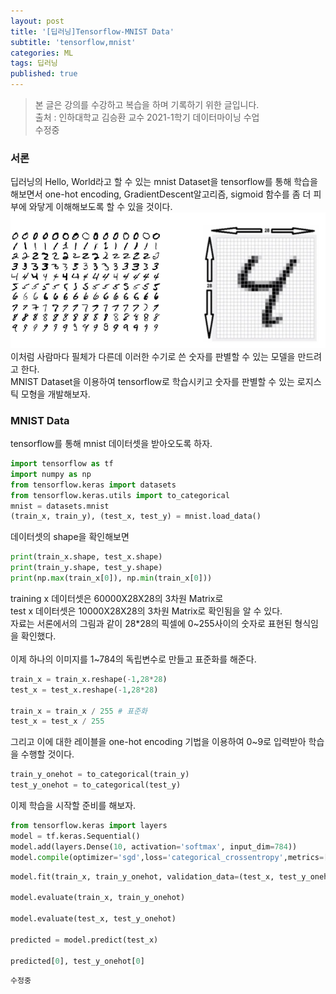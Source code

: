 ```yaml
---
layout: post
title: '[딥러닝]Tensorflow-MNIST Data'
subtitle: 'tensorflow,mnist'
categories: ML
tags: 딥러닝
published: true
---
```


>본 글은 강의를 수강하고 복습을 하며 기록하기 위한 글입니다.<br/>
>출처 : 인하대학교 김승환 교수 2021-1학기 데이터마이닝 수업<br/>
>수정중

### 서론

딥러닝의 Hello, World라고 할 수 있는 mnist Dataset을 tensorflow를 통해 학습을 해보면서 one-hot encoding, GradientDescent알고리즘, sigmoid 함수를 좀 더 피부에 와닿게 이해해보도록 할 수 있을 것이다.<br/>
<img src="/assets/img/딥러닝/mnist1.PNG" title="mnist"/>
이처럼 사람마다 필체가 다른데 이러한 수기로 쓴 숫자를 판별할 수 있는 모델을 만드려고 한다.<br/>
MNIST Dataset을 이용하여 tensorflow로 학습시키고 숫자를 판별할 수 있는 로지스틱 모형을 개발해보자.<br/>

### MNIST Data
tensorflow를 통해 mnist 데이터셋을 받아오도록 하자.
```python
import tensorflow as tf
import numpy as np
from tensorflow.keras import datasets
from tensorflow.keras.utils import to_categorical
mnist = datasets.mnist
(train_x, train_y), (test_x, test_y) = mnist.load_data()
```
데이터셋의 shape을 확인해보면
```python
print(train_x.shape, test_x.shape)
print(train_y.shape, test_y.shape)
print(np.max(train_x[0]), np.min(train_x[0]))
```
training x 데이터셋은 60000X28X28의 3차원 Matrix로<br/>
test x 데이터셋은 10000X28X28의 3차원 Matrix로 확인됨을 알 수 있다.<br/>
자료는 서론에서의 그림과 같이 28*28의 픽셀에 0\~255사이의 숫자로 표현된 형식임을 확인했다.<br/>
<br/>
이제 하나의 이미지를 1\~784의 독립변수로 만들고 표준화를 해준다.
```python
train_x = train_x.reshape(-1,28*28) 
test_x = test_x.reshape(-1,28*28)

train_x = train_x / 255 # 표준화
test_x = test_x / 255
```
그리고 이에 대한 레이블을 one-hot encoding 기법을 이용하여 0\~9로 입력받아 학습을 수행할 것이다.
```python
train_y_onehot = to_categorical(train_y)
test_y_onehot = to_categorical(test_y)
```
이제 학습을 시작할 준비를 해보자.
```python
from tensorflow.keras import layers
model = tf.keras.Sequential()
model.add(layers.Dense(10, activation='softmax', input_dim=784))
model.compile(optimizer='sgd',loss='categorical_crossentropy',metrics=['accuracy'])
```
```python
model.fit(train_x, train_y_onehot, validation_data=(test_x, test_y_onehot), batch_size = 100, epochs=5)

model.evaluate(train_x, train_y_onehot)

model.evaluate(test_x, test_y_onehot)

predicted = model.predict(test_x)

predicted[0], test_y_onehot[0]
```
`수정중`
